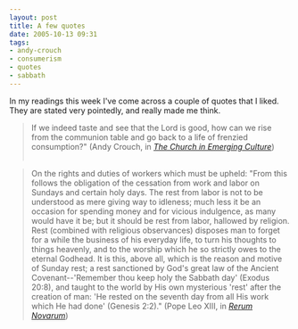 ```yaml
---
layout: post
title: A few quotes
date: 2005-10-13 09:31
tags:
- andy-crouch
- consumerism
- quotes
- sabbath
---
```

In my readings this week I've come across a couple of quotes that I liked.  They are stated very pointedly, and really made me think.

>If we indeed taste and see that the Lord is good, how can we rise from the communion table and go back to a life of frenzied consumption?" (Andy Crouch, in <em><a href="http://www.amazon.com/gp/product/0310254876/102-8789106-3996902?v=glance&amp;n=283155&amp;n=507846&amp;s=books&amp;v=glance">The Church in Emerging Culture</a></em>)<br><br>

>On the rights and duties of workers which must be upheld: "From this follows the obligation of the cessation from work and labor on Sundays and certain holy days.  The rest from labor is not to be understood as mere giving way to idleness; much less it be an occasion for spending money and for vicious indulgence, as many would have it be; but it should be rest from labor, hallowed by religion.  Rest (combined with religious observances) disposes man to forget for a while the business of his everyday life, to turn his thoughts to things heavenly, and to the worship which he so strictly owes to the eternal Godhead.  It is this, above all, which is the reason and motive of Sunday rest; a rest sanctioned by God's great law of the Ancient Covenant--'Remember thou keep holy the Sabbath day' (Exodus 20:8), and taught to the world by His own mysterious 'rest' after the creation of man: 'He rested on the seventh day from all His work which He had done' (Genesis 2:2)." (Pope Leo XIII, in <em><a href="http://www.vatican.va/holy_father/leo_xiii/encyclicals/documents/hf_l-xiii_enc_15051891_rerum-novarum_en.html">Rerum Novarum</a></em>)
